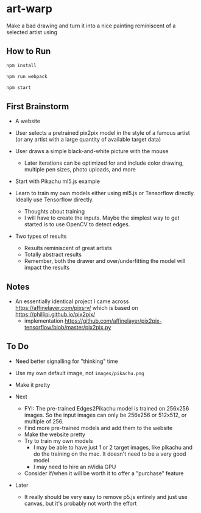 # art-warp

Make a bad drawing and turn it into a nice painting reminiscent of a selected artist using 

## How to Run

```sh
npm install
```

```sh
npm run webpack
```

```sh
npm start
```

## First Brainstorm

- A website
- User selects a pretrained pix2pix model in the style of a famous artist (or any artist with a large quantity of available target data)
- User draws a simple black-and-white picture with the mouse
  - Later iterations can be optimized for and include color drawing, multiple pen sizes, photo uploads, and more
- Start with Pikachu ml5.js example
- Learn to train my own models either using ml5.js or Tensorflow directly. Ideally use Tensorflow directly.
  - Thoughts about training
  - I will have to create the inputs. Maybe the simplest way to get started is to use OpenCV to detect edges.

- Two types of results
  - Results reminiscent of great artists
  - Totally abstract results
  - Remember, both the drawer and over/underfitting the model will impact the results

## Notes

- An essentially identical project I came across https://affinelayer.com/pixsrv/ which is based on https://phillipi.github.io/pix2pix/ 
  - implementation https://github.com/affinelayer/pix2pix-tensorflow/blob/master/pix2pix.py

## To Do

- Need better signalling for "thinking" time
- Use my own default image, not `images/pikachu.png`
- Make it pretty

- Next
  - FYI: The pre-trained Edges2Pikachu model is trained on 256x256 images. So the input images can only be 256x256 or 512x512, or multiple of 256.
  - Find more pre-trained models and add them to the website
  - Make the website pretty
  - Try to train my own models
    - I may be able to have just 1 or 2 target images, like pikachu and do the training on the mac. It doesn't need to be a very good model 
    - I may need to hire an nVidia GPU
  - Consider if/when it will be worth it to offer a "purchase" feature

- Later
  - It really should be very easy to remove p5.js entirely and just use canvas, but it's probably not worth the effort
